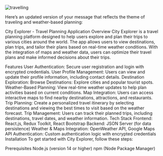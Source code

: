 ![travelling](https://github.com/user-attachments/assets/3fbb1579-dfe6-4f93-bad6-13d9c0a97b1a)



Here’s an updated version of your message that reflects the theme of traveling and weather-based planning:

City Explorer - Travel Planning Application
Overview
City Explorer is a travel planning platform designed to help users explore and plan their trips to various cities around the world. The app allows users to view destinations, plan trips, and tailor their plans based on real-time weather conditions. With the integration of maps and weather data, users can optimize their travel plans and make informed decisions about their trips.

Features
User Authentication: Secure user registration and login with encrypted credentials.
User Profile Management: Users can view and update their profile information, including contact details.
Destination Exploration:
Browse Destinations: Explore cities and popular tourist spots.
Weather-Based Planning: View real-time weather updates to help plan activities based on current conditions.
Map Integration: Users can access interactive maps to find nearby destinations, attractions, and restaurants.
Trip Planning: Create a personalized travel itinerary by selecting destinations and viewing the best times to visit based on the weather forecast.
Trip Management: Users can track their planned trips, including destinations, travel dates, and weather information.
Tech Stack
Frontend: React.js, Redux Toolkit, React Bootstrap
Backend: JSON Server (for data persistence)
Weather & Maps Integration: OpenWeather API, Google Maps API
Authentication: Custom authentication logic with encrypted credentials
Installation
To get started with City Explorer, follow these steps:

Prerequisites
Node.js (version 14 or higher)
npm (Node Package Manager)